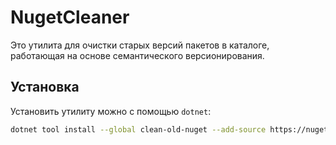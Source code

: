 # NugetCleaner

Это утилита для очистки старых версий пакетов в каталоге, работающая на основе семантического версионирования.

## Установка

Установить утилиту можно с помощью `dotnet`:

```bash
dotnet tool install --global clean-old-nuget --add-source https://nuget.pkg.github.com/kibnet/index.json
